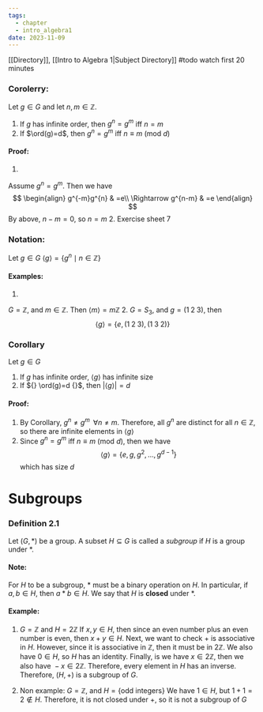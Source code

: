 ```yaml
---
tags:
  - chapter
  - intro_algebra1
date: 2023-11-09
---
```

[[Directory]], [[Intro to Algebra 1|Subject Directory]]
#todo watch first 20 minutes

### Corolerry:
Let ${} g \in  G {}$ and let $n,\, m \in  \mathbb{Z}$.
1. If $g$ has infinite order, then ${} g^{n}=g^{m} {}$ iff ${} n=m$
2. If $\ord(g)=d$, then ${} g^{n}=g^{m}$ iff ${} n\equiv m\:(\mathrm{mod}\  d)  {}$
#### Proof:
1. 
Assume $g^{n}=g^{m}$. Then we have $$
\begin{align}
 g^{-m}g^{n}  & =e\\
\Rightarrow g^{n-m} & =e 
 \end{align}
$$
By above, ${} n-m=0$, so ${} n=m {}$
2. 
Exercise sheet 7
### Notation:
Let ${} g \in  G {}$
$\langle g \rangle =\{ g^{n}\mid n \in  \mathbb{Z} \}$
#### Examples:
1. 
$G=\mathbb{Z}$, and  ${} m \in  \mathbb{Z} {}$. Then ${} \langle m \rangle =m\mathbb{Z} {}$
2. 
${} G=S_{3}$, and $g=(1\;2 \;3 )$, then
$$
\langle g \rangle =\{ e,\, (1\; 2\; 3),\, (1\; 3\; 2) \}
$$
### Corollary
Let ${} g \in  G {}$
1. If $g$ has infinite order, ${} \langle g \rangle$ has infinite size
2. If ${} \ord(g)=d {}$, then ${} |\langle g \rangle |=d {}$
#### Proof:
1. By Corollary, ${} g^{n}\neq g^{m}\;\;\forall n\neq m$. Therefore, all ${} g^{n} {}$ are distinct for all ${} n \in  \mathbb{Z} {}$, so there are infinite elements in ${} \langle g \rangle  {}$
2. Since ${} g^{n}=g^{m} {}$ iff ${} n\equiv m\:(\mathrm{mod}\  d) {}$, then we have 
$$
\langle g \rangle =\{ e,\, g,\, g^{2},\,\dots,\, g^{d-1} \}
$$
which has size $d$
# Subgroups
### Definition 2.1
Let ${} (G,\, *)$ be a group. A subset ${} H\subseteq G {}$ is called a *subgroup* if $H$ is a group under $*$.
#### Note:
For $H$ to be a subgroup, $*$ must be a binary operation on $H$.
In particular, if ${} a,\, b \in  H {}$, then $a*b \in  H$. We say that $H$ is **closed** under $*$.
#### Example:
1. ${} G =\mathbb{Z} {}$ and ${} H=2\mathbb{Z} {}$
If ${} x,\,  y \in  H {}$, then since an even number plus an even number is even, then $x+y\in H$.
Next, we want to check $+$ is associative in $H$. However, since it is associative in $\mathbb{Z}$, then it must be in $2\mathbb{Z} {}$.
We also have $0 \in  H$, so $H {}$ has an identity.
Finally, is we have ${} x \in  2\mathbb{Z} {}$, then we also have ${} -x \in  2\mathbb{Z} {}$. Therefore, every element in ${} H$ has an inverse.
Therefore, ${} (H,\, +) {}$ is a subgroup of $G$.

2. Non example:
${} G=\mathbb{Z} {}$, and $H=\{ \text{odd integers} \}$
We have ${} 1\in H {}$, but ${} 1+1=2\notin H {}$. Therefore, it is not closed under $+$, so it is not a subgroup of $G$
